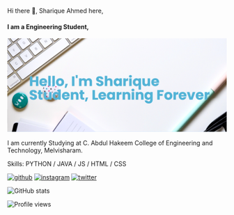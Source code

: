  Hi there 👋, Sharique Ahmed here,
#### I am a Engineering Student, 
![I am a Engineering Student, ](https://github.com/Sharique46/Sharique46/blob/main/banner%20(2).png)

I am currently Studying at  C. Abdul Hakeem College of Engineering and Technology, Melvisharam.

Skills: PYTHON / JAVA / JS / HTML / CSS

[<img src='https://cdn.jsdelivr.net/npm/simple-icons@3.0.1/icons/github.svg' alt='github' height='40'>](https://github.com/Sharique46)  [<img src='https://cdn.jsdelivr.net/npm/simple-icons@3.0.1/icons/instagram.svg' alt='instagram' height='40'>](https://www.instagram.com/real_sharique)  [<img src='https://cdn.jsdelivr.net/npm/simple-icons@3.0.1/icons/twitter.svg' alt='twitter' height='40'>](https://twitter.com/Sharique46)  

![GitHub stats](https://github-readme-stats.vercel.app/api?username=Sharique46&show_icons=true)  

![Profile views](https://gpvc.arturio.dev/Sharique46)  

<!--
**Sharique46/Sharique46** is a ✨ _special_ ✨ repository because its `README.md` (this file) appears on your GitHub profile.

Here are some ideas to get you started:

- 🔭 I’m currently working on ...
- 🌱 I’m currently learning ...
- 👯 I’m looking to collaborate on ...
- 🤔 I’m looking for help with ...
- 💬 Ask me about ...
- 📫 How to reach me: ...
- 😄 Pronouns: ...
- ⚡ Fun fact: ...
-->
